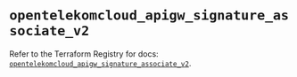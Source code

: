 # `opentelekomcloud_apigw_signature_associate_v2`

Refer to the Terraform Registry for docs: [`opentelekomcloud_apigw_signature_associate_v2`](https://registry.terraform.io/providers/opentelekomcloud/opentelekomcloud/1.36.35/docs/resources/apigw_signature_associate_v2).
